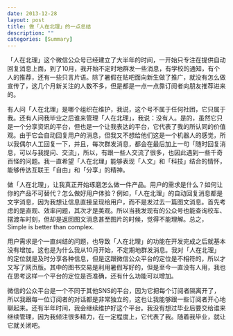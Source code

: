 ```yaml
---
date: 2013-12-28
layout: post
title: 做「人在北理」的一点总结
description: ""
categories: [Summary]
---
```

「人在北理」这个微信公众号已经建立了大半年的时间，一开始只专注在提供自动回复消息上面，到了10月，我开始不定时地群发一些消息，有学校的通知，有个人的推荐，还有一些只言片语。除了暑假在贴吧面向新生做了推广，就没有怎么做宣传了，这几个月新关注的人数不多，但是都是一点一点靠订阅者向朋友推荐进来的。

有人问「人在北理」是哪个组织在维护，我说，这个号不属于任何社团，它只属于我。还有人问我毕业之后谁来管理「人在北理」，我说：没有人。是的，虽然它只是一个分享资讯的平台，但也是一个让我表达的平台，它代表了我的所认同的价值观。由于它会自动回复用户的消息，但我又不想给他们这是一个机器人的感觉，所以我偶尔人工回复一下，并且，每次群发消息，都会在最后加上一句「随时回复消息，可以与我提问、交流」，所以，有跟一些人交流了很多，也因此遇到一些千奇百怪的问题。我一直希望「人在北理」能够表现「人文」和「科技」结合的情怀，能够传达互联王「自由」和「分享」的精神。

做「人在北理」，让我真正开始琢磨怎么做一件产品。用户的需求是什么？如何让你的产品不可替代？怎么做好用户体验？例如，「人在北理」的自动回复消息都是文字消息，因为我想让信息直接呈现给用户，而不是发过去一篇图文消息。首先考虑的是直观、效率问题，其次才是美观。所以当我发现有的公众号也能查询校车、摆渡车时刻，但却是返回图文消息甚至图片的时候，觉得不能理解。总之，Simple is better than complex.

用户需求是个一直纠结的问题，也导致「人在北理」的功能在开发完成之后就基本没有增加。这也是为什么我从10月开始，不定期地群发消息。我对「人在北理」的定位就是及时分享各种信息，但是这跟微信公众平台的定位是不相符的，所以才又写了网页版。其中的图书交易是利用暑假写好的，但是至今一直没有人用，我也在思考这样一个平台的定位是否准确，还有什么功能可以增加。

微信的公众平台是一个不同于其他SNS的平台，因为它把每个订阅者隔离开了，所以我跟每一位订阅者的对话都是非常独立的，这也让我能够跟一些订阅者开心地聊起来。还有半年时间，我会继续维护好这个平台。我没有想过毕业后要交给谁来继续管理，因为我倾注很多精力，在一定程度上，它代表了我。随着我毕业，就让它就关闭吧。
